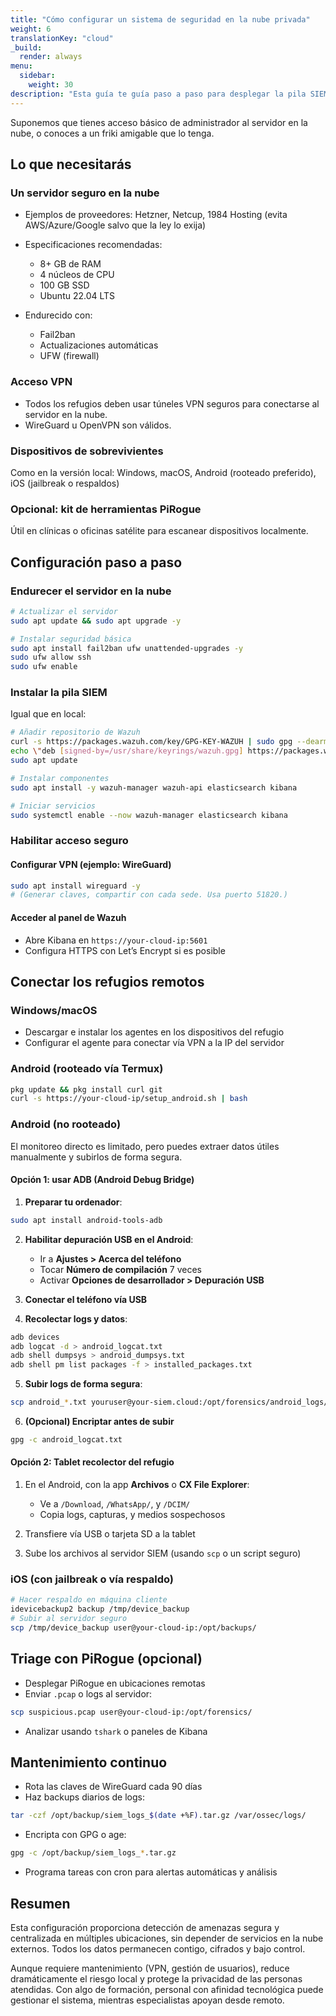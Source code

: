 ```yaml
---
title: "Cómo configurar un sistema de seguridad en la nube privada"
weight: 6
translationKey: "cloud"
_build:
  render: always
menu:
  sidebar:
    weight: 30
description: "Esta guía te guía paso a paso para desplegar la pila SIEM en una nube privada, ideal para refugios u organizaciones de apoyo que operan en múltiples ubicaciones. Tendrás acceso remoto, monitoreo centralizado y las mismas herramientas de detección de vigilancia, sin ceder el control de datos a las grandes tecnológicas."
---
```


Suponemos que tienes acceso básico de administrador al servidor en la nube, o conoces a un friki amigable que lo tenga.

## Lo que necesitarás

### Un servidor seguro en la nube

* Ejemplos de proveedores: Hetzner, Netcup, 1984 Hosting (evita AWS/Azure/Google salvo que la ley lo exija)
* Especificaciones recomendadas:

  * 8+ GB de RAM
  * 4 núcleos de CPU
  * 100 GB SSD
  * Ubuntu 22.04 LTS
* Endurecido con:

  * Fail2ban  
  * Actualizaciones automáticas  
  * UFW (firewall)

### Acceso VPN

* Todos los refugios deben usar túneles VPN seguros para conectarse al servidor en la nube.  
* WireGuard u OpenVPN son válidos.

### Dispositivos de sobrevivientes

Como en la versión local: Windows, macOS, Android (rooteado preferido), iOS (jailbreak o respaldos)

### Opcional: kit de herramientas PiRogue

Útil en clínicas o oficinas satélite para escanear dispositivos localmente.

## Configuración paso a paso

### Endurecer el servidor en la nube

```bash
# Actualizar el servidor
sudo apt update && sudo apt upgrade -y

# Instalar seguridad básica
sudo apt install fail2ban ufw unattended-upgrades -y
sudo ufw allow ssh
sudo ufw enable
````

### Instalar la pila SIEM

Igual que en local:

```bash
# Añadir repositorio de Wazuh
curl -s https://packages.wazuh.com/key/GPG-KEY-WAZUH | sudo gpg --dearmor -o /usr/share/keyrings/wazuh.gpg
echo \"deb [signed-by=/usr/share/keyrings/wazuh.gpg] https://packages.wazuh.com/4.x/apt/ stable main\" | sudo tee /etc/apt/sources.list.d/wazuh.list
sudo apt update

# Instalar componentes
sudo apt install -y wazuh-manager wazuh-api elasticsearch kibana

# Iniciar servicios
sudo systemctl enable --now wazuh-manager elasticsearch kibana
```

### Habilitar acceso seguro

#### Configurar VPN (ejemplo: WireGuard)

```bash
sudo apt install wireguard -y
# (Generar claves, compartir con cada sede. Usa puerto 51820.)
```

#### Acceder al panel de Wazuh

* Abre Kibana en `https://your-cloud-ip:5601`
* Configura HTTPS con Let’s Encrypt si es posible

## Conectar los refugios remotos

### Windows/macOS

* Descargar e instalar los agentes en los dispositivos del refugio
* Configurar el agente para conectar vía VPN a la IP del servidor

### Android (rooteado vía Termux)

```bash
pkg update && pkg install curl git
curl -s https://your-cloud-ip/setup_android.sh | bash
```

### Android (no rooteado)

El monitoreo directo es limitado, pero puedes extraer datos útiles manualmente y subirlos de forma segura.

#### Opción 1: usar ADB (Android Debug Bridge)

1. **Preparar tu ordenador**:

```bash
sudo apt install android-tools-adb
```

2. **Habilitar depuración USB en el Android**:

   * Ir a **Ajustes > Acerca del teléfono**
   * Tocar **Número de compilación** 7 veces
   * Activar **Opciones de desarrollador > Depuración USB**

3. **Conectar el teléfono vía USB**

4. **Recolectar logs y datos**:

```bash
adb devices
adb logcat -d > android_logcat.txt
adb shell dumpsys > android_dumpsys.txt
adb shell pm list packages -f > installed_packages.txt
```

5. **Subir logs de forma segura**:

```bash
scp android_*.txt youruser@your-siem.cloud:/opt/forensics/android_logs/
```

6. **(Opcional) Encriptar antes de subir**

```bash
gpg -c android_logcat.txt
```

#### Opción 2: Tablet recolector del refugio

1. En el Android, con la app **Archivos** o **CX File Explorer**:

   * Ve a `/Download`, `/WhatsApp/`, y `/DCIM/`
   * Copia logs, capturas, y medios sospechosos

2. Transfiere vía USB o tarjeta SD a la tablet

3. Sube los archivos al servidor SIEM (usando `scp` o un script seguro)

### iOS (con jailbreak o vía respaldo)

```bash
# Hacer respaldo en máquina cliente
idevicebackup2 backup /tmp/device_backup
# Subir al servidor seguro
scp /tmp/device_backup user@your-cloud-ip:/opt/backups/
```

## Triage con PiRogue (opcional)

* Desplegar PiRogue en ubicaciones remotas
* Enviar `.pcap` o logs al servidor:

```bash
scp suspicious.pcap user@your-cloud-ip:/opt/forensics/
```

* Analizar usando `tshark` o paneles de Kibana

## Mantenimiento continuo

* Rota las claves de WireGuard cada 90 días
* Haz backups diarios de logs:

```bash
tar -czf /opt/backup/siem_logs_$(date +%F).tar.gz /var/ossec/logs/
```

* Encripta con GPG o age:

```bash
gpg -c /opt/backup/siem_logs_*.tar.gz
```

* Programa tareas con cron para alertas automáticas y análisis

## Resumen

Esta configuración proporciona detección de amenazas segura y centralizada en múltiples ubicaciones, sin depender de servicios en la nube externos. Todos los datos permanecen contigo, cifrados y bajo control.

Aunque requiere mantenimiento (VPN, gestión de usuarios), reduce dramáticamente el riesgo local y protege la privacidad de las personas atendidas. Con algo de formación, personal con afinidad tecnológica puede gestionar el sistema, mientras especialistas apoyan desde remoto.
